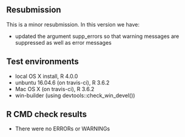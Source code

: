 ## Resubmission

This is a minor resubmission. In this version we have:

- updated the argument supp_errors so that warning messages are suppressed as well as error messages

## Test environments

- local OS X install, R 4.0.0
- unbuntu 16.04.6 (on travis-ci), R 3.6.2
- Mac OS X (on travis-ci), R 3.6.2
- win-builder (using devtools::check_win_devel())

## R CMD check results

- There were no ERRORs or WARNINGs
